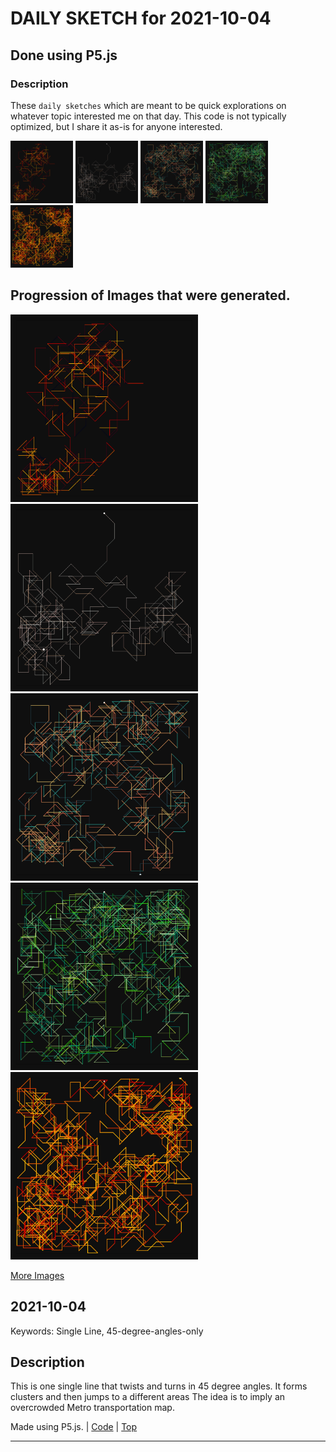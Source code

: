# DAILY SKETCH for 2021-10-04

## Done using P5.js

### Description

These `daily sketches` which are meant to be quick explorations     on whatever topic interested me on that day. This code is not typically optimized, but I share it as-is     for anyone interested.

<img src = 'images/keep_2021-10-04-20-12-00.png' width = '100'> <img src = 'images/keep_2021-10-04-20-46-09.png' width = '100'> <img src = 'images/keep_2021-10-04-20-51-05.png' width = '100'> <img src = 'images/keep_2021-10-04-20-52-32.png' width = '100'> <img src = 'images/keep_2021-10-04-20-53-25.png' width = '100'> 

## Progression of Images that were generated.

<img src = 'images/keep_2021-10-04-20-12-00.png' width = '300'> 
<img src = 'images/keep_2021-10-04-20-46-09.png' width = '300'> 
<img src = 'images/keep_2021-10-04-20-51-05.png' width = '300'> 
<img src = 'images/keep_2021-10-04-20-52-32.png' width = '300'> 
<img src = 'images/keep_2021-10-04-20-53-25.png' width = '300'> 


[More Images](2021-10-04/images) 


## 2021-10-04
Keywords: Single Line, 45-degree-angles-only
 

## Description 

 This is one single line that twists and turns in 45 degree angles. It forms clusters and then jumps to a different areas
 The idea is to imply an overcrowded Metro transportation map.
 

Made using P5.js. | [Code](2021/2021-10-04/) | [Top](#daily-sketches) 

-----


